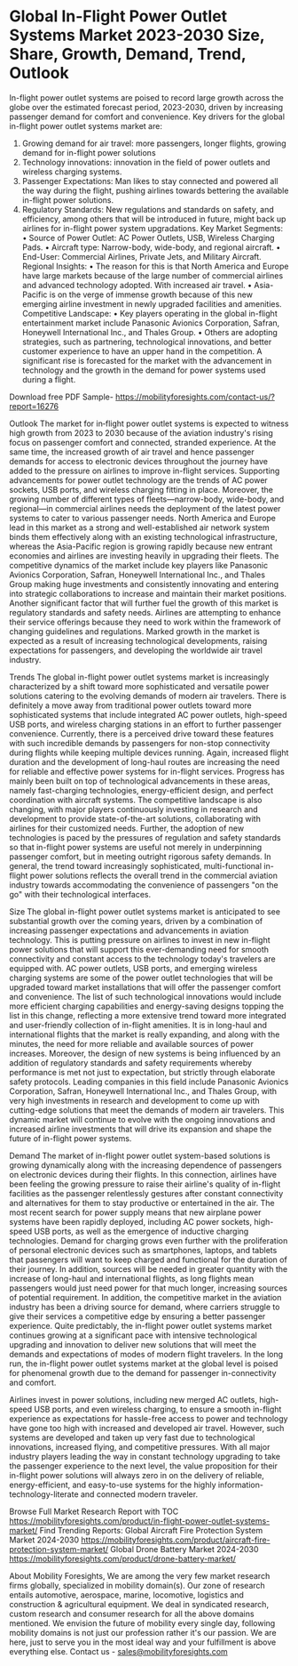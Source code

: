 # Global In-Flight Power Outlet Systems Market 2023-2030 Size, Share, Growth, Demand, Trend, Outlook

In-flight power outlet systems are poised to record large growth across the globe over the estimated forecast period, 2023-2030, driven by increasing passenger demand for comfort and convenience. Key drivers for the global in-flight power outlet systems market are:
1.	Growing demand for air travel: more passengers, longer flights, growing demand for in-flight power solutions
2.	Technology innovations: innovation in the field of power outlets and wireless charging systems.
3.	Passenger Expectations: Man likes to stay connected and powered all the way during the flight, pushing airlines towards bettering the available in-flight power solutions.
4.	Regulatory Standards: New regulations and standards on safety, and efficiency, among others that will be introduced in future, might back up airlines for in-flight power system upgradations.
Key Market Segments:
•	Source of Power Outlet: AC Power Outlets, USB, Wireless Charging Pads.
•	Aircraft type: Narrow-body, wide-body, and regional aircraft.
•	End-User: Commercial Airlines, Private Jets, and Military Aircraft.
Regional Insights:
•	The reason for this is that North America and Europe have large markets because of the large number of commercial airlines and advanced technology adopted. With increased air travel.
•	Asia-Pacific is on the verge of immense growth because of this new emerging airline investment in newly upgraded facilities and amenities.
Competitive Landscape:
•	Key players operating in the global in-flight entertainment market include Panasonic Avionics Corporation, Safran, Honeywell International Inc., and Thales Group.
•	Others are adopting strategies, such as partnering, technological innovations, and better customer experience to have an upper hand in the competition.
A significant rise is forecasted for the market with the advancement in technology and the growth in the demand for power systems used during a flight.

Download free PDF Sample- https://mobilityforesights.com/contact-us/?report=16276

Outlook
The market for in‐flight power outlet systems is expected to witness high growth from 2023 to 2030 because of the aviation industry's rising focus on passenger comfort and connected, stranded experience. At the same time, the increased growth of air travel and hence passenger demands for access to electronic devices throughout the journey have added to the pressure on airlines to improve in-flight services. Supporting advancements for power outlet technology are the trends of AC power sockets, USB ports, and wireless charging fitting in place. Moreover, the growing number of different types of fleets—narrow-body, wide-body, and regional—in commercial airlines needs the deployment of the latest power systems to cater to various passenger needs. North America and Europe lead in this market as a strong and well-established air network system binds them effectively along with an existing technological infrastructure, whereas the Asia-Pacific region is growing rapidly because new entrant economies and airlines are investing heavily in upgrading their fleets. The competitive dynamics of the market include key players like Panasonic Avionics Corporation, Safran, Honeywell International Inc., and Thales Group making huge investments and consistently innovating and entering into strategic collaborations to increase and maintain their market positions. Another significant factor that will further fuel the growth of this market is regulatory standards and safety needs. Airlines are attempting to enhance their service offerings because they need to work within the framework of changing guidelines and regulations. Marked growth in the market is expected as a result of increasing technological developments, raising expectations for passengers, and developing the worldwide air travel industry.

Trends
The global in-flight power outlet systems market is increasingly characterized by a shift toward more sophisticated and versatile power solutions catering to the evolving demands of modern air travelers.
There is definitely a move away from traditional power outlets toward more sophisticated systems that include integrated AC power outlets, high-speed USB ports, and wireless charging stations in an effort to further passenger convenience. Currently, there is a perceived drive toward these features with such incredible demands by passengers for non-stop connectivity during flights while keeping multiple devices running. Again, increased flight duration and the development of long-haul routes are increasing the need for reliable and effective power systems for in-flight services. Progress has mainly been built on top of technological advancements in these areas, namely fast-charging technologies, energy-efficient design, and perfect coordination with aircraft systems. The competitive landscape is also changing, with major players continuously investing in research and development to provide state-of-the-art solutions, collaborating with airlines for their customized needs. Further, the adoption of new technologies is paced by the pressures of regulation and safety standards so that in-flight power systems are useful not merely in underpinning passenger comfort, but in meeting outright rigorous safety demands. In general, the trend toward increasingly sophisticated, multi-functional in-flight power solutions reflects the overall trend in the commercial aviation industry towards accommodating the convenience of passengers "on the go" with their technological interfaces.

Size
The global in-flight power outlet systems market is anticipated to see substantial growth over the coming years, driven by a combination of increasing passenger expectations and advancements in aviation technology.
This is putting pressure on airlines to invest in new in-flight power solutions that will support this ever-demanding need for smooth connectivity and constant access to the technology today's travelers are equipped with. AC power outlets, USB ports, and emerging wireless charging systems are some of the power outlet technologies that will be upgraded toward market installations that will offer the passenger comfort and convenience. The list of such technological innovations would include more efficient charging capabilities and energy-saving designs topping the list in this change, reflecting a more extensive trend toward more integrated and user-friendly collection of in-flight amenities. It is in long-haul and international flights that the market is really expanding, and along with the minutes, the need for more reliable and available sources of power increases. Moreover, the design of new systems is being influenced by an addition of regulatory standards and safety requirements whereby performance is met not just to expectation, but strictly through elaborate safety protocols. Leading companies in this field include Panasonic Avionics Corporation, Safran, Honeywell International Inc., and Thales Group, with very high investments in research and development to come up with cutting-edge solutions that meet the demands of modern air travelers. This dynamic market will continue to evolve with the ongoing innovations and increased airline investments that will drive its expansion and shape the future of in-flight power systems.

Demand 
The market of in-flight power outlet system-based solutions is growing dynamically along with the increasing dependence of passengers on electronic devices during their flights.
In this connection, airlines have been feeling the growing pressure to raise their airline's quality of in-flight facilities as the passenger relentlessly gestures after constant connectivity and alternatives for them to stay productive or entertained in the air. The most recent search for power supply means that new airplane power systems have been rapidly deployed, including AC power sockets, high-speed USB ports, as well as the emergence of inductive charging technologies. Demand for charging grows even further with the proliferation of personal electronic devices such as smartphones, laptops, and tablets that passengers will want to keep charged and functional for the duration of their journey. In addition, sources will be needed in greater quantity with the increase of long-haul and international flights, as long flights mean passengers would just need power for that much longer, increasing sources of potential requirement. In addition, the competitive market in the aviation industry has been a driving source for demand, where carriers struggle to give their services a competitive edge by ensuring a better passenger experience. Quite predictably, the in-flight power outlet systems market continues growing at a significant pace with intensive technological upgrading and innovation to deliver new solutions that will meet the demands and expectations of modes of modern flight travelers. In the long run, the in-flight power outlet systems market at the global level is poised for phenomenal growth due to the demand for passenger in-connectivity and comfort.

Airlines invest in power solutions, including new merged AC outlets, high-speed USB ports, and even wireless charging, to ensure a smooth in-flight experience as expectations for hassle-free access to power and technology have gone too high with increased and developed air travel. However, such systems are developed and taken up very fast due to technological innovations, increased flying, and competitive pressures. With all major industry players leading the way in constant technology upgrading to take the passenger experience to the next level, the value proposition for their in-flight power solutions will always zero in on the delivery of reliable, energy-efficient, and easy-to-use systems for the highly information-technology-literate and connected modern traveler.

Browse Full Market Research Report with TOC https://mobilityforesights.com/product/in-flight-power-outlet-systems-market/
Find Trending Reports:
Global Aircraft Fire Protection System Market 2024-2030
https://mobilityforesights.com/product/aircraft-fire-protection-system-market/
Global Drone Battery Market 2024-2030
https://mobilityforesights.com/product/drone-battery-market/


About Mobility Foresights,
We are among the very few market research firms globally, specialized in mobility domain(s). Our zone of research entails automotive, aerospace, marine, locomotive, logistics and construction & agricultural equipment. We deal in syndicated research, custom research and consumer research for all the above domains mentioned.
We envision the future of mobility every single day, following mobility domains is not just our profession rather it's our passion. We are here, just to serve you in the most ideal way and your fulfillment is above everything else. Contact us -  sales@mobilityforesights.com 

